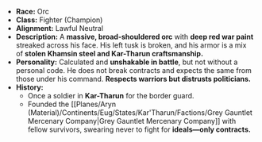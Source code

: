  
- **Race:** Orc
- **Class:** Fighter (Champion)
- **Alignment:** Lawful Neutral
- **Description:** A **massive, broad-shouldered orc** with **deep red war paint** streaked across his face. His left tusk is broken, and his armor is a mix of **stolen Khamsin steel and Kar-Tharun craftsmanship.**
- **Personality:** Calculated and **unshakable in battle**, but not without a personal code. He does not break contracts and expects the same from those under his command. **Respects warriors but distrusts politicians.**
- **History:**
    - Once a soldier in **Kar-Tharun** for the border guard.
    - Founded the [[Planes/Aryn (Material)/Continents/Eug/States/Kar'Tharun/Factions/Grey Gauntlet Mercenary Company|Grey Gauntlet Mercenary Company]] with fellow survivors, swearing never to fight for **ideals—only contracts.**